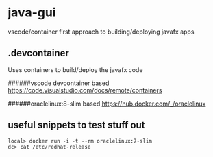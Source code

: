 # java-gui

vscode/container first approach to building/deploying javafx apps

## .devcontainer

Uses containers to build/deploy the javafx code

######vscode devcontainer based
https://code.visualstudio.com/docs/remote/containers

######oraclelinux:8-slim based
https://hub.docker.com/_/oraclelinux




## useful snippets to test stuff out

    local> docker run -i -t --rm oraclelinux:7-slim
    dc> cat /etc/redhat-release
